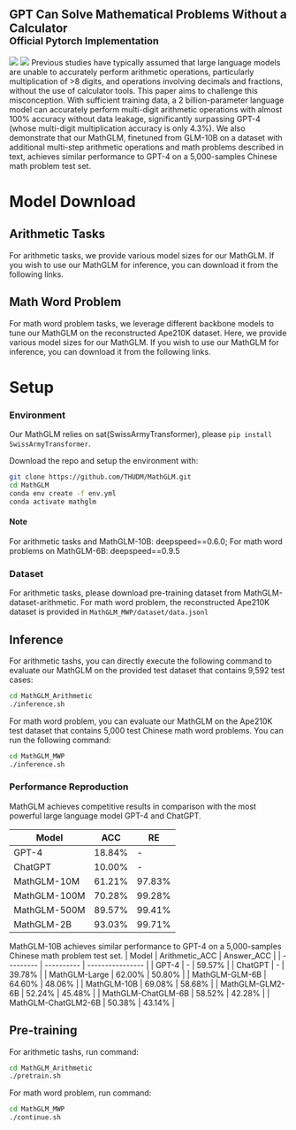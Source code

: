 ## GPT Can Solve Mathematical Problems Without a Calculator <br><sub>Official Pytorch Implementation</sub>

![](resources/perf.jpg)
![](resources/perf_mwp.jpg)
Previous studies have typically assumed that large language models are unable to accurately perform arithmetic operations, particularly multiplication of >8 digits, and operations involving decimals and fractions, without the use of calculator tools. This paper aims to challenge this misconception. With sufficient training data, a 2 billion-parameter language model can accurately perform multi-digit arithmetic operations with almost 100% accuracy without data leakage, significantly surpassing GPT-4 (whose multi-digit multiplication accuracy is only 4.3%). We also demonstrate that our MathGLM, finetuned from GLM-10B on a dataset with additional multi-step arithmetic operations and math problems described in text, achieves similar performance to GPT-4 on a 5,000-samples Chinese math problem
test set.



# Model Download 


## Arithmetic Tasks
For arithmetic tasks, we provide various model sizes for our MathGLM. If you wish to use our MathGLM for inference, you can download it from the following links.                                                                                                                    



## Math Word Problem
For math word problem tasks, we leverage different backbone models to tune our MathGLM on the reconstructed Ape210K dataset. Here, we provide various model sizes for our MathGLM. If you wish to use our MathGLM for inference, you can download it from the following links.                                                                                                                    


# Setup

### Environment
Our MathGLM relies on sat(SwissArmyTransformer), please ``` pip install SwissArmyTransformer ```.

Download the repo and setup the environment with:

```bash
git clone https://github.com/THUDM/MathGLM.git
cd MathGLM
conda env create -f env.yml
conda activate mathglm
```
#### Note
For arithmetic tasks and MathGLM-10B: deepspeed==0.6.0; For math word problems on MathGLM-6B: deepspeed==0.9.5



### Dataset

For arithmetic tasks, please download pre-training dataset from MathGLM-dataset-arithmetic. For math word problem, the reconstructed Ape210K dataset is provided in ```MathGLM_MWP/dataset/data.jsonl```


## Inference 

For arithmetic tashs, you can directly execute the following command to evaluate our MathGLM on the provided test dataset that contains 9,592 test cases:

```bash
cd MathGLM_Arithmetic
./inference.sh
```

For math word problem, you can evaluate our MathGLM on the Ape210K test dataset that contains 5,000 test Chinese math word problems. You can run the following  command:

```bash
cd MathGLM_MWP
./inference.sh
```


### Performance Reproduction

MathGLM achieves competitive results in comparison with the most powerful large language model GPT-4 and ChatGPT.

| Model   | ACC | RE | 
| --------- | ---------- | ---------------- | 
| GPT-4 | 18.84%    | -             |
| ChatGPT  | 10.00%    | -            | 
| MathGLM-10M  | 61.21%    | 97.83%            | 
| MathGLM-100M  | 70.28%    | 99.28%            | 
| MathGLM-500M  | 89.57%    | 99.41%            | 
| MathGLM-2B  | 93.03%    | 99.71%            | 

MathGLM-10B achieves similar performance to GPT-4 on a 5,000-samples Chinese math problem test set.
| Model   | Arithmetic_ACC | Answer_ACC | 
| --------- | ---------- | ---------------- | 
| GPT-4 | -  | 59.57%            |
| ChatGPT  | -   | 39.78%        | 
| MathGLM-Large  | 62.00%   | 50.80%            | 
| MathGLM-GLM-6B  | 64.60%   | 48.06%            | 
| MathGLM-10B  | 69.08%    | 58.68%            | 
| MathGLM-GLM2-6B  | 52.24%   | 45.48%           | 
| MathGLM-ChatGLM-6B  | 58.52%    | 42.28%           | 
| MathGLM-ChatGLM2-6B  | 50.38%    | 43.14%           | 

## Pre-training

For arithmetic tashs, run command:

```bash
cd MathGLM_Arithmetic
./pretrain.sh
```

For math word problem, run command:

```bash
cd MathGLM_MWP
./continue.sh
```
